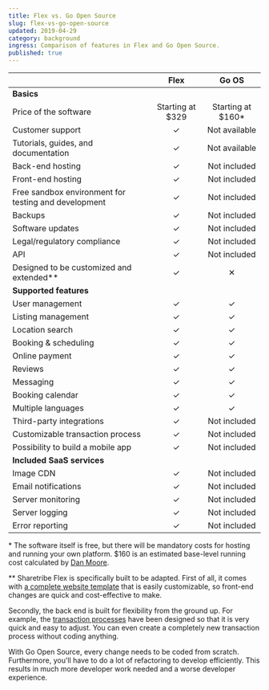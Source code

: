 ```yaml
---
title: Flex vs. Go Open Source
slug: flex-vs-go-open-source
updated: 2019-04-29
category: background
ingress: Comparison of features in Flex and Go Open Source.
published: true
---
```


|   | Flex | Go OS |
| - | :---: | :---: |
| **Basics** |||
| Price of the software | Starting at $329 | Starting at $160* |
| Customer support | ✓ | Not available |
| Tutorials, guides, and documentation | ✓ | Not available |
| Back-end hosting | ✓ | Not included |
| Front-end hosting | ✓ | Not included |
| Free sandbox environment for testing and development | ✓ | Not included |
| Backups | ✓ | Not included |
| Software updates | ✓ | Not included |
| Legal/regulatory compliance | ✓ | Not included |
| API | ✓ | Not included |
| Designed to be customized and extended** | ✓ | ✕ |
| **Supported features** |||
| User management | ✓ | ✓ |
| Listing management | ✓ | ✓ |
| Location search | ✓ | ✓ |
| Booking & scheduling | ✓ | ✓ |
| Online payment | ✓ | ✓ |
| Reviews | ✓ | ✓ |
| Messaging | ✓ | ✓ |
| Booking calendar | ✓ | ✓ |
| Multiple languages | ✓ | ✓ |
| Third-party integrations | ✓ | Not included |
| Customizable transaction process | ✓ | Not included |
| Possibility to build a mobile app | ✓ | Not included |
| **Included SaaS services** |||
| Image CDN | ✓ | Not included |
| Email notifications | ✓ | Not included |
| Server monitoring | ✓ | Not included |
| Server logging | ✓ | Not included |
| Error reporting | ✓ | Not included |

\* The software itself is free, but there will be mandatory costs for
hosting and running your own platform. $160 is an estimated base-level
running cost calculated by [Dan
Moore](http://www.mooreds.com/wordpress/archives/2255).

\*\* Sharetribe Flex is specifically built to be adapted. First of
all, it comes with [a complete website
template](/tutorials/getting-started-with-ftw/) that is easily
customizable, so front-end changes are quick and cost-effective to
make.

Secondly, the back end is built for flexibility from the ground
up. For example, the [transaction
processes](/background/transaction-process/) have been designed so
that it is very quick and easy to adjust. You can even create a
completely new transaction process without coding anything.

With Go Open Source, every change needs to be coded from
scratch. Furthermore, you'll have to do a lot of refactoring to
develop efficiently. This results in much more developer work needed
and a worse developer experience.
